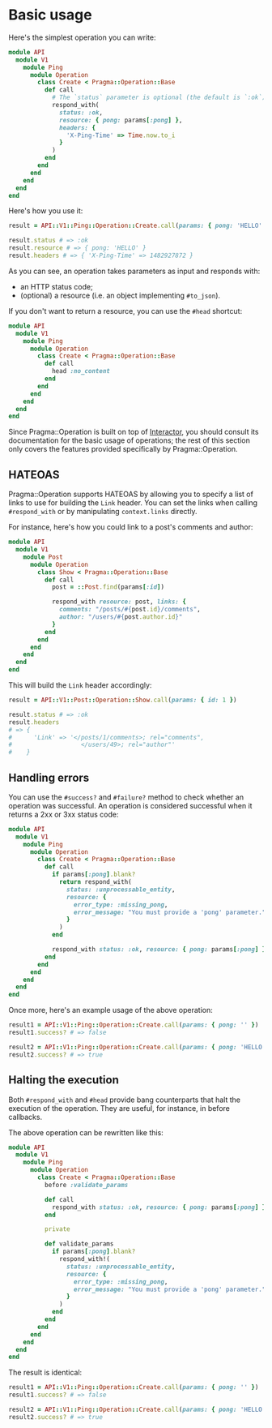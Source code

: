 # Basic usage

Here's the simplest operation you can write:

```ruby
module API
  module V1
    module Ping
      module Operation
        class Create < Pragma::Operation::Base
          def call
            # The `status` parameter is optional (the default is `:ok`).
            respond_with(
              status: :ok,
              resource: { pong: params[:pong] },
              headers: {
                'X-Ping-Time' => Time.now.to_i
              }
            )
          end
        end
      end
    end
  end
end
```

Here's how you use it:

```ruby
result = API::V1::Ping::Operation::Create.call(params: { pong: 'HELLO' })

result.status # => :ok
result.resource # => { pong: 'HELLO' }
result.headers # => { 'X-Ping-Time' => 1482927872 }
```

As you can see, an operation takes parameters as input and responds with:

- an HTTP status code;
- (optional) a resource (i.e. an object implementing `#to_json`).

If you don't want to return a resource, you can use the `#head` shortcut:

```ruby
module API
  module V1
    module Ping
      module Operation
        class Create < Pragma::Operation::Base
          def call
            head :no_content
          end
        end
      end
    end
  end
end
```

Since Pragma::Operation is built on top of [Interactor](https://github.com/collectiveidea/interactor),
you should consult its documentation for the basic usage of operations; the rest of this section
only covers the features provided specifically by Pragma::Operation.

## HATEOAS

Pragma::Operation supports HATEOAS by allowing you to specify a list of links to use for building
the `Link` header. You can set the links when calling `#respond_with` or by manipulating
`context.links` directly.

For instance, here's how you could link to a post's comments and author:

```ruby
module API
  module V1
    module Post
      module Operation
        class Show < Pragma::Operation::Base
          def call
            post = ::Post.find(params[:id])

            respond_with resource: post, links: {
              comments: "/posts/#{post.id}/comments",
              author: "/users/#{post.author.id}"
            }
          end
        end
      end
    end
  end
end
```

This will build the `Link` header accordingly:

```ruby
result = API::V1::Post::Operation::Show.call(params: { id: 1 })

result.status # => :ok
result.headers
# => {
#      'Link' => '</posts/1/comments>; rel="comments",
#                   </users/49>; rel="author"'
#    }
```

## Handling errors

You can use the `#success?` and `#failure?` method to check whether an operation was successful. An
operation is considered successful when it returns a 2xx or 3xx status code:

```ruby
module API
  module V1
    module Ping
      module Operation
        class Create < Pragma::Operation::Base
          def call
            if params[:pong].blank?
              return respond_with(
                status: :unprocessable_entity,
                resource: {
                  error_type: :missing_pong,
                  error_message: "You must provide a 'pong' parameter."
                }
              )
            end

            respond_with status: :ok, resource: { pong: params[:pong] }
          end
        end
      end
    end
  end
end
```

Once more, here's an example usage of the above operation:

```ruby
result1 = API::V1::Ping::Operation::Create.call(params: { pong: '' })
result1.success? # => false

result2 = API::V1::Ping::Operation::Create.call(params: { pong: 'HELLO' })
result2.success? # => true
```

## Halting the execution

Both `#respond_with` and `#head` provide bang counterparts that halt the execution of the operation.
They are useful, for instance, in before callbacks.

The above operation can be rewritten like this:

```ruby
module API
  module V1
    module Ping
      module Operation
        class Create < Pragma::Operation::Base
          before :validate_params

          def call
            respond_with status: :ok, resource: { pong: params[:pong] }
          end

          private

          def validate_params
            if params[:pong].blank?
              respond_with!(
                status: :unprocessable_entity,
                resource: {
                  error_type: :missing_pong,
                  error_message: "You must provide a 'pong' parameter."
                }
              )
            end
          end
        end
      end
    end
  end
end
```

The result is identical:

```ruby
result1 = API::V1::Ping::Operation::Create.call(params: { pong: '' })
result1.success? # => false

result2 = API::V1::Ping::Operation::Create.call(params: { pong: 'HELLO' })
result2.success? # => true
```
